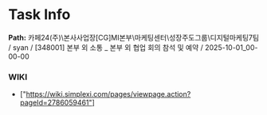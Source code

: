 # Task Info

**Path:** 카페24(주)\본사사업장\[CG]MI본부\마케팅센터\성장주도그룹\디지털마케팅7팀 / syan / [348001] 본부 외 소통 _ 본부 외 협업 회의 참석 및 예약 / 2025-10-01_00-00-00

### WIKI
- ["https://wiki.simplexi.com/pages/viewpage.action?pageId=2786059461"]


